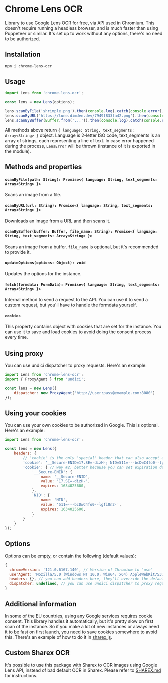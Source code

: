 # Chrome Lens OCR
Library to use Google Lens OCR for free, via API used in Chromium. This doesn't require running a headless browser, and is much faster than using Puppeteer or similar.
It's set up to work without any options, there's no need to be authorized.

## Installation
```bash
npm i chrome-lens-ocr
```

## Usage
```javascript
import Lens from 'chrome-lens-ocr';

const lens = new Lens(options);

lens.scanByFile('shrimple.png').then(console.log).catch(console.error);
lens.scanByURL('https://lune.dimden.dev/7949f833fa42.png').then(console.log).catch(console.error); // this will fetch the image and then scan it
lens.scanByBuffer(Buffer.from('...')).then(console.log).catch(console.error);
```
All methods above return `{ language: String, text_segments: Array<String> }` object. Language is 2-letter ISO code, text_segments is an array of strings, each representing a line of text. In case error happened during the process, `LensError` will be thrown (instance of it is exported in the module).

## Methods and properties
#### `scanByFile(path: String): Promise<{ language: String, text_segments: Array<String> }>`
Scans an image from a file.

#### `scanByURL(url: String): Promise<{ language: String, text_segments: Array<String> }>`
Downloads an image from a URL and then scans it.

#### `scanByBuffer(buffer: Buffer, file_name: String): Promise<{ language: String, text_segments: Array<String> }>`
Scans an image from a buffer. `file_name` is optional, but it's recommended to provide it.

#### `updateOptions(options: Object): void`
Updates the options for the instance.

#### `fetch(formdata: FormData): Promise<{ language: String, text_segments: Array<String> }>`
Internal method to send a request to the API. You can use it to send a custom request, but you'll have to handle the formdata yourself.

#### `cookies`
This property contains object with cookies that are set for the instance. You can use it to save and load cookies to avoid doing the consent process every time.

## Using proxy
You can use undici dispatcher to proxy requests. Here's an example:
```javascript
import Lens from 'chrome-lens-ocr';
import { ProxyAgent } from 'undici';

const lens = new Lens({
    dispatcher: new ProxyAgent('http://user:pass@example.com:8080')
});
```

## Using your cookies
You can use your own cookies to be authorized in Google. This is optional. Here's an example:
```javascript
import Lens from 'chrome-lens-ocr';

const lens = new Lens({
    headers: {
        // 'cookie' is the only 'special' header that can also accept an object, all other headers should be strings
        'cookie': '__Secure-ENID=17.SE=-dizH-; NID=511=---bcDwC4fo0--lgfi0n2-' // way #1
        'cookie': { // way #2, better because you can set expiration date and it will be automatically handled, all 3 fields are required in this way
            '__Secure-ENID': {
                name: '__Secure-ENID',
                value: '17.SE=-dizH-',
                expires: 1634025600,
            },
            'NID': {
                name: 'NID',
                value: '511=---bcDwC4fo0--lgfi0n2-',
                expires: 1634025600,
            }
        }
    }
});
```

## Options
Options can be empty, or contain the following (default values):
```javascript
{
  chromeVersion: '121.0.6167.140', // Version of Chromium to "use"
  userAgent: 'Mozilla/5.0 (Windows NT 10.0; Win64; x64) AppleWebKit/537.36 (KHTML, like Gecko) Chrome/121.0.0.0 Safari/537.36', // user agent to use, major Chrome version should match the previous value
  headers: {}, // you can add headers here, they'll override the default ones
  dispatcher: undefined, // you can use undici dispatcher to proxy requests
}
```

## Additional information
In some of the EU countries, using any Google services requires cookie consent. This library handles it automatically, but it's pretty slow on first scan of the instance. So if you make a lot of new instances or always need it to be fast on first launch, you need to save cookies somewhere to avoid this. There's an example of how to do it in [sharex.js](sharex.js).

## Custom Sharex OCR
It's possible to use this package with Sharex to OCR images using Google Lens API, instead of bad default OCR in Sharex. Please refer to [SHAREX.md](SHAREX.md) for instructions.